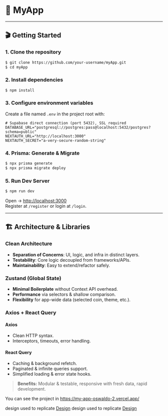 # 🚀 MyApp

---

## 🎬 Getting Started

### 1. Clone the repository

```bash
$ git clone https://github.com/your-username/myApp.git  
$ cd myApp
```

### 2. Install dependencies

```bash
$ npm install
```

### 3. Configure environment variables

Create a file named `.env` in the project root with:

```env
# Supabase direct connection (port 5432), SSL required
DATABASE_URL="postgresql://postgres:pass@localhost:5432/postgres?schema=public"
NEXTAUTH_URL="http://localhost:3000"
NEXTAUTH_SECRET="a-very-secure-random-string"
```

### 4. Prisma: Generate & Migrate

```bash
$ npx prisma generate
$ npx prisma migrate deploy
```

### 5. Run Dev Server

```bash
$ npm run dev
```

Open → [http://localhost:3000](http://localhost:3000)\
Register at `/register` or login at `/login`.

---

## 🏗️ Architecture & Libraries

### Clean Architecture

- **Separation of Concerns**: UI, logic, and infra in distinct layers.
- **Testability**: Core logic decoupled from frameworks/APIs.
- **Maintainability**: Easy to extend/refactor safely.

### Zustand (Global State)

- **Minimal Boilerplate** without Context API overhead.
- **Performance** via selectors & shallow comparison.
- **Flexibility** for app-wide data (selected coin, theme, etc.).

### Axios + React Query

#### Axios

- Clean HTTP syntax.
- Interceptors, timeouts, error handling.

#### React Query

- Caching & background refetch.
- Paginated & infinite queries support.
- Simplified loading & error state hooks.

> **Benefits:** Modular & testable, responsive with fresh data, rapid development.
>

You can see the project in https://my-app-oswaldo-2.vercel.app/

design used to replicate [Design](https://www.figma.com/community/file/1380191315027391275/crypto-exchange-ui-design-kit)
design used to replicate [Design](https://www.figma.com/design/AwbKZk3zrgK513O40t8V1c/Crypto-Exchange-UI-Design-Kit--Community-?node-id=2704-418&p=f&t=ZTlIDnEOUHV4FQhJ-0)

